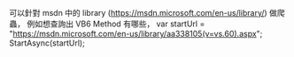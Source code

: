 ﻿可以針對 msdn 中的 library (https://msdn.microsoft.com/en-us/library/) 做爬蟲，
例如想查詢出 VB6 Method 有哪些，
var startUrl = "https://msdn.microsoft.com/en-us/library/aa338105(v=vs.60).aspx";
StartAsync(startUrl);